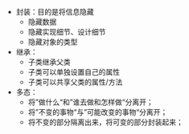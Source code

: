 - 封装：目的是将信息隐藏
	- 隐藏数据
	- 隐藏实现细节、设计细节
	- 隐藏对象的类型
- 继承：
	- 子类继承父类
	- 子类可以单独设置自己的属性
	- 子类可以共享父类的属性/方法
- 多态：
	- 将”做什么“和”谁去做和怎样做“分离开；
	- 将”不变的事物“与”可能改变的事物“分离开；
	- 将不变的部分隔离出来，将可变的部分封装起来；